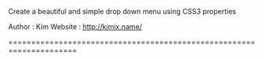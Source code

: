 Create a beautiful and simple drop down menu using CSS3 properties

Author : Kim
Website : http://kimix.name/

=====================================================================
